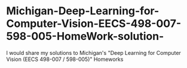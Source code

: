 # Michigan-Deep-Learning-for-Computer-Vision-EECS-498-007-598-005-HomeWork-solution-
I would share my solutions to Michigan's "Deep Learning for Computer Vision (EECS 498-007 / 598-005)" Homeworks
